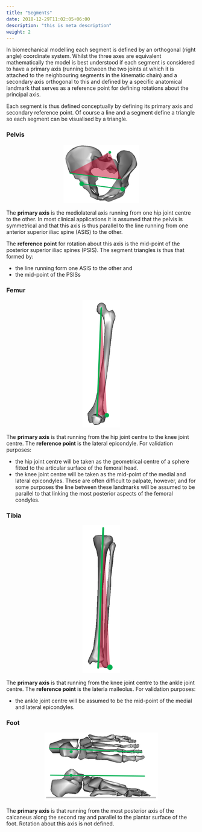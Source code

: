 ```yaml
---
title: "Segments"
date: 2018-12-29T11:02:05+06:00
description: "this is meta description"
weight: 2
---
```


In biomechanical modelling each segment is defined by an orthogonal (right angle) coordinate system. Whilst the three axes are equivalent mathematically the model is best understood if each segment is considered to have a primary axis (running between the two joints at which it is attached to the neighbouring segments in the kinematic chain) and a secondary axis orthogonal to this and defined by a specific anatomical landmark that serves as a reference point for defining rotations about the principal axis.

Each segment is thus defined conceptually by defining its primary axis and secondary reference point. Of course a line and a segment define a triangle so each segment can be visualised by a triangle.


### Pelvis

<center>
<img src="PelvisSegment.png" alt="" width="200">
</center>

The **primary axis** is the mediolateral axis running from one hip joint centre to the other. In most clinical applications it is assumed that the pelvis is symmetrical and that this axis is thus parallel to the line running from one anterior superior iliac spine (ASIS) to the other.

The **reference point** for rotation about this axis is the mid-point of the posterior superior iliac spines (PSIS).
The segment triangles is thus that formed by:

- the line running form one ASIS to the other and
- the mid-point of the PSISs

### Femur

<center>
<img src="FemurSegment.png" alt="" width="100">
</center>

The **primary axis** is that running from the hip joint centre to the knee joint centre.
The **reference point** is the lateral epicondyle.
For validation purposes:

- the hip joint centre will be taken as the geometrical centre of a sphere fitted to the articular surface of the femoral head.
- the knee joint centre will be taken as the mid-point of the medial and lateral epicondyles.  These are often difficult to palpate, however, and for some purposes the line between these landmarks will be assumed to be parallel to that linking the most posterior aspects of the femoral condyles.


### Tibia

<center>
<img src="TibiaSegment.png" alt="" width="100">
</center>

The **primary axis** is that running from the knee joint centre to the ankle joint centre.
The **reference point** is the laterla malleolus.
For validation purposes:

- the ankle joint centre will be assumed to be the mid-point of the medial and lateral epicondyles.


### Foot

<center>
<img src="FootSegment.png" alt="" width="300">
</center>

The **primary axis** is that running from the most posterior axis of the calcaneus along the second ray and parallel to the plantar surface of the foot.
Rotation about this axis is not defined.
